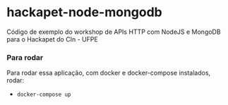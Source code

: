 # hackapet-node-mongodb

Código de exemplo do workshop de APIs HTTP com NodeJS e MongoDB para o Hackapet do CIn - UFPE

### Para rodar
Para rodar essa aplicação, com docker e docker-compose instalados, rodar:
* ```docker-compose up```

